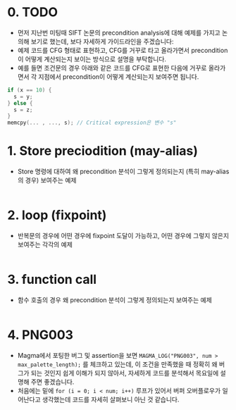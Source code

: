 # 0. TODO
- 먼저 지난번 미팅때 SIFT 논문의 precondition analysis에 대해 예제를 가지고 논의해 보기로 했는데, 보다 자세하게 가이드라인을 주겠습니다:
- 예제 코드를 CFG 형태로 표현하고, CFG를 거꾸로 타고 올라가면서 precondition이 어떻게 계산되는지 보이는 방식으로 설명을 부탁합니다.
- 예를 들면 조건문의 경우 아래와 같은 코드를 CFG로 표현한 다음에 거꾸로 올라가면서 각 지점에서 precondition이 어떻게 계산되는지 보여주면 됩니다.

```c
if (x == 10) { 
  s = y;
} else { 
  s = z;
}
memcpy(... , ..., s); // Critical expression은 변수 "s"
```


# 1. Store preciodition (may-alias)

- Store 명령에 대하여  왜 precondition 분석이 그렇게 정의되는지 (특히 may-alias의 경우) 보여주는 예제
``` c

```

# 2. loop (fixpoint)

- 반복문의 경우에 어떤 경우에 fixpoint 도달이 가능하고, 어떤 경우에 그렇지 않은지 보여주는 각각의 예제
``` c

```
# 3. function call
- 함수 호출의 경우 왜 precondition 분석이 그렇게 정의되는지 보여주는 예제
``` c

```

# 4. PNG003

- Magma에서 포팅한 버그 및 assertion을 보면 `MAGMA_LOG("PNG003", num > max_palette_length);` 를 체크하고 있는데, 이 조건을 만족했을 때 정확히 왜 버그가 되는 것인지 쉽게 이해가 되지 않아서, 자세하게 코드를 분석해서 목요일에 설명해 주면 좋겠습니다.
- 처음에는 밑에 `for (i = 0; i < num; i++)` 루프가 있어서 버퍼 오버플로우가 일어난다고 생각했는데 코드를 자세히 살펴보니 아닌 것 같습니다.